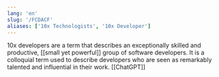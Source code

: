 ```yaml
---
lang: 'en'
slug: '/FCDACF'
aliases: ['10x Technologists', '10x Developer']
---
```


10x developers are a term that describes an exceptionally skilled and productive, [[small yet powerful]] group of software developers. It is a colloquial term used to describe developers who are seen as remarkably talented and influential in their work. [[ChatGPT]]
